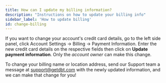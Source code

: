 ```yaml
---
title: How can I update my billing information?
description: "Instructions on how to update your billing info"
sidebar_label: 'How to update billing'
id: change-billing
---
```



If you want to change your account's credit card details, go to the left side panel, click Account Settings  &#8594; Billing  &#8594; Payment Information. Enter the new credit card details on the respective fields then click on **Update payment information**. Only the _account owner_ can make this change. 

To change your billing name or location address, send our Support team a message at support@getdbt.com with the newly updated information, and we can make that change for you! 
